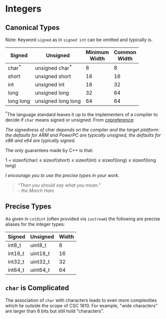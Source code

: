 # Integers

## Canonical Types

Note: Keyword `signed` as in `signed int` can be omitted and typically
is.

| Signed | Unsigned | Minimum<br>Width | Common<br>Width |
| ------ | -------- | ---------------- | --------------- |
| char<sup>\*</sup> | unsigned char<sup>*</sup> | 8 | 8 |
| short | unsigned short | 16 | 16 |
| int | unsigned int | 16 | 32 |
| long | unsigned long | 32 | 64 |
| long long | unsigned long long | 64 | 64 |

<sup>*</sup>The language standard leaves it up to the implementers of
a compiler to decide if `char` means signed or unsigned. From
[cppreference](https://en.cppreference.com/w/cpp/language/types):

*The signedness of char depends on the compiler and the target platform:
the defaults for ARM and PowerPC are typically unsigned, the defaults
for x86 and x64 are typically signed.*

The only guarantees made by C++ is that:

1 = sizeof(char) &le; sizeof(short) &le; sizeof(int) &le;
sizeof(long) &le; sizeof(long long)

*I encourage you to use the precise types in your work.*

> *“Then you should say what you mean."<br/> - the March Hare*


## Precise Types

As given in `cstdint` (often provided via `iostream`) the following
are precise aliases for the integer types:

| Signed | Unsigned | Width |
| ------ | -------- | ----- |
| int8_t | uint8_t | 8 |
| int16_t | uint16_t | 16 |
| int32_t | uint32_t | 32 |
| int64_t | uint64_t | 64 |

## `char` is Complicated

The association of `char` with characters leads to even more complexities
which lie outside the scope of CSC 1810. For example, "wide characters"
are larger than 8 bits but still hold "characters".
